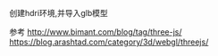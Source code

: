 创建hdri环境,并导入glb模型

参考
http://www.bimant.com/blog/tag/three-js/
https://blog.arashtad.com/category/3d/webgl/threejs/
